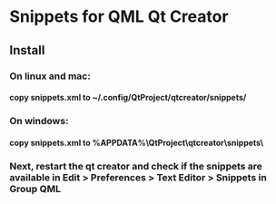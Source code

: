 # Snippets for QML Qt Creator

## Install 
### On linux and mac:
#### copy snippets.xml to ~/.config/QtProject/qtcreator/snippets/

### On windows:
#### copy snippets.xml to %APPDATA%\QtProject\qtcreator\snippets\

### Next, restart the qt creator and check if the snippets are available in Edit > Preferences > Text Editor > Snippets in Group QML